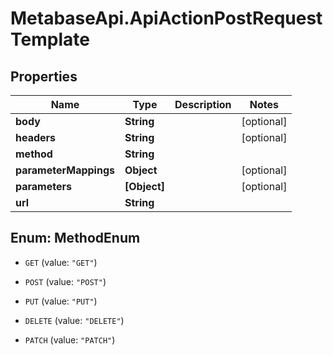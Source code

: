 # MetabaseApi.ApiActionPostRequestTemplate

## Properties

Name | Type | Description | Notes
------------ | ------------- | ------------- | -------------
**body** | **String** |  | [optional] 
**headers** | **String** |  | [optional] 
**method** | **String** |  | 
**parameterMappings** | **Object** |  | [optional] 
**parameters** | **[Object]** |  | [optional] 
**url** | **String** |  | 



## Enum: MethodEnum


* `GET` (value: `"GET"`)

* `POST` (value: `"POST"`)

* `PUT` (value: `"PUT"`)

* `DELETE` (value: `"DELETE"`)

* `PATCH` (value: `"PATCH"`)





